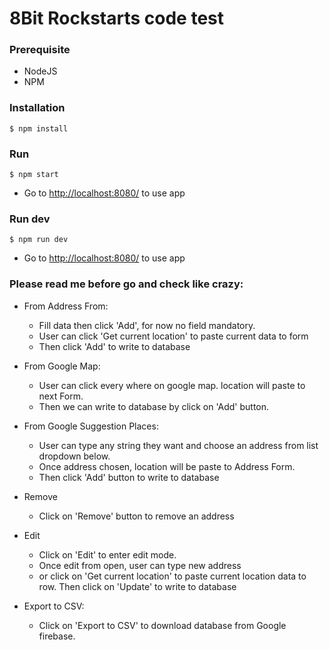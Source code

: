 # 8Bit Rockstarts code test

### Prerequisite
- NodeJS
- NPM

### Installation
```
$ npm install
```

### Run
```
$ npm start
```
- Go to [http://localhost:8080/](http://localhost:8080/) to use app 

### Run dev
```
$ npm run dev
```
- Go to [http://localhost:8080/](http://localhost:8080/) to use app

### Please read me before go and check like crazy:
- From Address From:
	- Fill data then click 'Add', for now no field mandatory.
	- User can click 'Get current location' to paste current data to form
	- Then click 'Add' to write to database

- From Google Map:
	- User can click every where on google map. location will paste to next Form. 
	- Then we can write to database by click on 'Add' button.

- From Google Suggestion Places:
	- User can type any string they want and choose an address from list dropdown below. 
	- Once address chosen, location will be paste to Address Form. 
	- Then click 'Add' button to write to database

- Remove
	- Click on 'Remove' button to remove an address

- Edit
	- Click on 'Edit' to enter edit mode. 
	- Once edit from open, user can type new address 
	- or click on 'Get current location' to paste current location data to row. Then click on 'Update' to write to database
	
- Export to CSV:
	- Click on 'Export to CSV' to download database from Google firebase.


